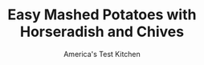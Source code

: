 ---
layout: ../../layouts/MarkdownPostLayout.astro
title: Easy Mashed Potatoes with Horseradish and Chives
author: America's Test Kitchen
pubDate: 2023-03-15
description: "Pungent prepared horseradish and peppery minced fresh chives provide a new spin on classic mashed potatoes."
image_url: https://res.cloudinary.com/hksqkdlah/image/upload/ar_1:1,c_fill,dpr_2.0,f_auto,fl_lossy.progressive.strip_profile,g_faces:auto,q_auto:low,w_344/37290_sfs-easy-mashed-potatoes-with-horseradish-and-chives-31
tags: ["Side Dishes","Potatoes","Thanksgiving"]
calories: 1587
protein: 6
carbohydrates: 44
fats: 
fiber: 5
ingredients: ["2 pounds, Yukon Gold potatoes, peeled and sliced 1/2 inch thick",", Salt and pepper","3/4 cup, half-and-half","6 tablespoons, unsalted butter","1/4 cup, prepared horseradish, drained","1/4 cup, minced fresh chives"]
serves: 4
time: "40 minutes"
instructions: ["Place potatoes and 1 tablespoon salt in large saucepan, add water to cover by 1 inch, and bring to boil over high heat. Reduce heat to medium and simmer until potatoes are tender and paring knife can be easily slipped in and out of potatoes, 18 to 22 minutes.","Meanwhile, combine half-and-half and butter in 2-cup liquid measuring cup and microwave, covered, until butter is melted and mixture is warm to touch, about 2 minutes.","Drain potatoes and return them to saucepan. Cook over low heat, stirring, until potatoes are thoroughly dried, about 30 seconds. Remove from heat and, using potato masher, mash potatoes until smooth and no lumps remain. Stir in half-and-half mixture, 3/4 teaspoon salt, and ½ teaspoon pepper until fully incorporated. Stir in horseradish and chives until combined. Season with salt and pepper to taste. Serve."]
nutrition: ["1077 mg Potassium","185 mg Phosphorus","95 mg Calcium","2 mg Iron","64 mg Magnesium","726 mg Sodium","1 mg Zinc","22 g Fat","2 mg Niacin (B3)","6 g Monounsaturated","1 g Polyunsaturated","50 mg Vitamin C","62 mg Cholesterol","14 g Saturated","5 g Fiber","50 µg Folate (food)","4 g Sugars","14 µg Vitamin K","235 g Water","44 g Carbs","50 µg Folate equivalent (total)","6 g Protein","196 µg Vitamin A","396 kcal Energy","1587 calories"]
notes: "We prefer Yukon Gold potatoes here, but russet potatoes will work in a pinch. Buy refrigerated prepared horseradish, not the shelf-stable kind, which contains preservatives and additives."
---